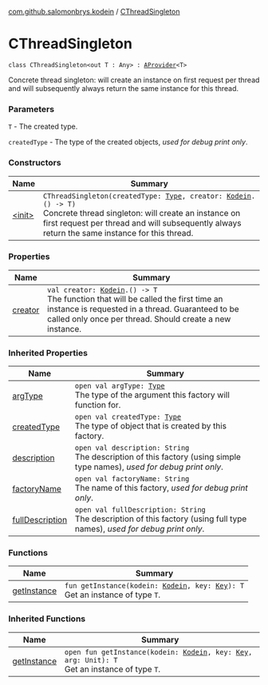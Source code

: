 [com.github.salomonbrys.kodein](../index.md) / [CThreadSingleton](.)

# CThreadSingleton

`class CThreadSingleton<out T : Any> : `[`AProvider`](../-a-provider/index.md)`<T>`

Concrete thread singleton: will create an instance on first request per thread and will subsequently always return the same instance for this thread.

### Parameters

`T` - The created type.

`createdType` - The type of the created objects, *used for debug print only*.

### Constructors

| Name | Summary |
|---|---|
| [&lt;init&gt;](-init-.md) | `CThreadSingleton(createdType: `[`Type`](http://docs.oracle.com/javase/6/docs/api/java/lang/reflect/Type.html)`, creator: `[`Kodein`](../-kodein/index.md)`.() -> T)`<br>Concrete thread singleton: will create an instance on first request per thread and will subsequently always return the same instance for this thread. |

### Properties

| Name | Summary |
|---|---|
| [creator](creator.md) | `val creator: `[`Kodein`](../-kodein/index.md)`.() -> T`<br>The function that will be called the first time an instance is requested in a thread. Guaranteed to be called only once per thread. Should create a new instance. |

### Inherited Properties

| Name | Summary |
|---|---|
| [argType](../-a-provider/arg-type.md) | `open val argType: `[`Type`](http://docs.oracle.com/javase/6/docs/api/java/lang/reflect/Type.html)<br>The type of the argument this factory will function for. |
| [createdType](../-a-provider/created-type.md) | `open val createdType: `[`Type`](http://docs.oracle.com/javase/6/docs/api/java/lang/reflect/Type.html)<br>The type of object that is created by this factory. |
| [description](../-a-provider/description.md) | `open val description: String`<br>The description of this factory (using simple type names), *used for debug print only*. |
| [factoryName](../-a-provider/factory-name.md) | `open val factoryName: String`<br>The name of this factory, *used for debug print only*. |
| [fullDescription](../-a-provider/full-description.md) | `open val fullDescription: String`<br>The description of this factory (using full type names), *used for debug print only*. |

### Functions

| Name | Summary |
|---|---|
| [getInstance](get-instance.md) | `fun getInstance(kodein: `[`Kodein`](../-kodein/index.md)`, key: `[`Key`](../-kodein/-key/index.md)`): T`<br>Get an instance of type `T`. |

### Inherited Functions

| Name | Summary |
|---|---|
| [getInstance](../-a-provider/get-instance.md) | `open fun getInstance(kodein: `[`Kodein`](../-kodein/index.md)`, key: `[`Key`](../-kodein/-key/index.md)`, arg: Unit): T`<br>Get an instance of type `T`. |
